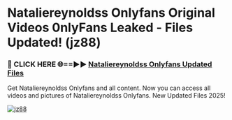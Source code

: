 # Nataliereynoldss Onlyfans Original Videos 0nlyFans Leaked - Files Updated! (jz88)

<h3>🔴 CLICK HERE 🌐==►► <a href="https://tinyurl.com/ehrbuxhb" rel="nofollow">Nataliereynoldss Onlyfans Updated Files</a></h3>

Get Nataliereynoldss Onlyfans and all content. Now you can access all videos and pictures of Nataliereynoldss Onlyfans. New Updated Files 2025!

[![jz88](https://i.imgur.com/lVYEuWS.gif)](https://tinyurl.com/ehrbuxhb)
